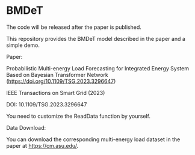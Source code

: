 # BMDeT

The code will be released after the paper is published. 

This repository provides the BMDeT model described in the paper and a simple demo.

Paper: 

Probabilistic Multi-energy Load Forecasting for Integrated Energy System Based on Bayesian Transformer Network (https://doi.org/10.1109/TSG.2023.3296647)

IEEE Transactions on Smart Grid (2023)

DOI: 10.1109/TSG.2023.3296647

You need to customize the ReadData function by yourself.

Data Download: 

You can download the corresponding multi-energy load dataset in the paper at https://cm.asu.edu/. 
